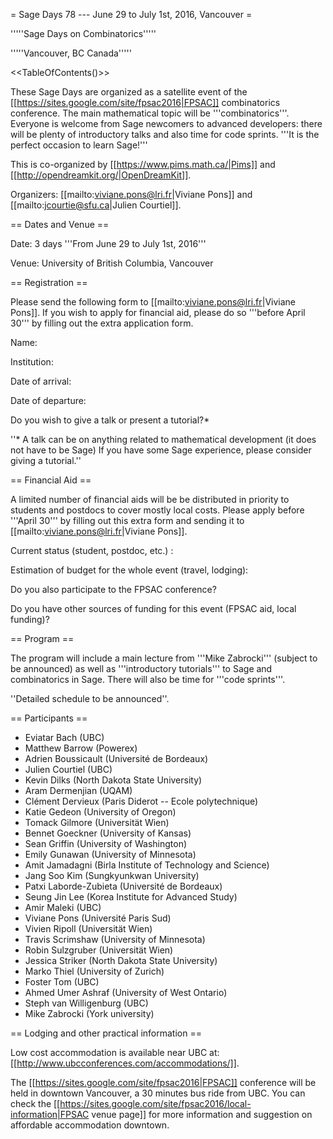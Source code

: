 = Sage Days 78 --- June 29 to July 1st, 2016, Vancouver =

'''''Sage Days on Combinatorics'''''

'''''Vancouver, BC Canada'''''

<<TableOfContents()>>

These Sage Days are organized as a satellite event of the
[[https://sites.google.com/site/fpsac2016|FPSAC]] combinatorics conference.
The main mathematical topic will be '''combinatorics'''. Everyone is welcome
from Sage newcomers to advanced developers: there will be plenty of introductory
talks and also time for code sprints. '''It is the perfect occasion to learn Sage!'''

This is co-organized by [[https://www.pims.math.ca/|Pims]] and [[http://opendreamkit.org/|OpenDreamKit]].

Organizers: [[mailto:viviane.pons@lri.fr|Viviane Pons]] and [[mailto:jcourtie@sfu.ca|Julien Courtiel]]. 

== Dates and Venue ==

Date: 3 days '''From June 29 to July 1st, 2016'''

Venue: University of British Columbia, Vancouver

== Registration ==

Please send the following form to [[mailto:viviane.pons@lri.fr|Viviane Pons]].
If you wish to apply for financial aid, please do so '''before April 30'''
by filling out the extra application form.

Name:

Institution:

Date of arrival:

Date of departure:

Do you wish to give a talk or present a tutorial?*

''* A talk can be on anything related to mathematical development (it does not have to be Sage)
If you have some Sage experience, please consider giving a tutorial.''

== Financial Aid ==

A limited number of financial aids will be be distributed in priority to students and postdocs
to cover mostly local costs. Please apply before '''April 30''' by filling out this extra form
and sending it to [[mailto:viviane.pons@lri.fr|Viviane Pons]].

Current status (student, postdoc, etc.) :

Estimation of budget for the whole event (travel, lodging):

Do you also participate to the FPSAC conference?

Do you have other sources of funding for this event (FPSAC aid, local funding)?

== Program ==

The program will include a main lecture from '''Mike Zabrocki''' (subject to be announced)
as well as '''introductory tutorials''' to Sage and combinatorics in Sage.
There will also be time for '''code sprints'''.

''Detailed schedule to be announced''. 

== Participants ==

 * Eviatar Bach (UBC)
 * Matthew Barrow (Powerex)
 * Adrien Boussicault (Université de Bordeaux)
 * Julien Courtiel (UBC)
 * Kevin Dilks (North Dakota State University)
 * Aram Dermenjian (UQAM)
 * Clément Dervieux (Paris Diderot -- Ecole polytechnique)
 * Katie Gedeon (University of Oregon)
 * Tomack Gilmore (Universität Wien)
 * Bennet Goeckner (University of Kansas)
 * Sean Griffin (University of Washington)
 * Emily Gunawan (University of Minnesota)
 * Amit Jamadagni (Birla Institute of Technology and Science)
 * Jang Soo Kim (Sungkyunkwan University)
 * Patxi Laborde-Zubieta (Université de Bordeaux)
 * Seung Jin Lee (Korea Institute for Advanced Study)
 * Amir Maleki (UBC)
 * Viviane Pons (Université Paris Sud)
 * Vivien Ripoll (Universität Wien)
 * Travis Scrimshaw (University of Minnesota)
 * Robin Sulzgruber (Universität Wien) 
 * Jessica Striker (North Dakota State University)
 * Marko Thiel (University of Zurich)
 * Foster Tom (UBC)
 * Ahmed Umer Ashraf (University of West Ontario)
 * Steph van Willigenburg (UBC)
 * Mike Zabrocki (York university)


== Lodging and other practical information ==

Low cost accommodation is available near UBC at: [[http://www.ubcconferences.com/accommodations/]].

The [[https://sites.google.com/site/fpsac2016|FPSAC]] conference
will be held in downtown Vancouver, a 30 minutes bus ride from UBC.
You can check the [[https://sites.google.com/site/fpsac2016/local-information|FPSAC venue page]]
for more information and suggestion on affordable accommodation downtown.
